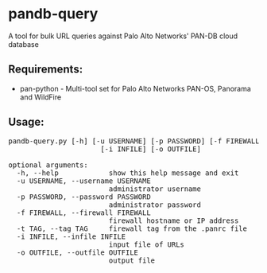 pandb-query
===========

A tool for bulk URL queries against Palo Alto Networks' PAN-DB cloud database

Requirements:
----
* pan-python - Multi-tool set for Palo Alto Networks PAN-OS, Panorama and WildFire

Usage:
----
<pre>
pandb-query.py [-h] [-u USERNAME] [-p PASSWORD] [-f FIREWALL] [-t TAG]
                      [-i INFILE] [-o OUTFILE]

optional arguments:
  -h, --help            show this help message and exit
  -u USERNAME, --username USERNAME
                        administrator username
  -p PASSWORD, --password PASSWORD
                        administrator password
  -f FIREWALL, --firewall FIREWALL
                        firewall hostname or IP address
  -t TAG, --tag TAG     firewall tag from the .panrc file
  -i INFILE, --infile INFILE
                        input file of URLs
  -o OUTFILE, --outfile OUTFILE
                        output file
</pre>
